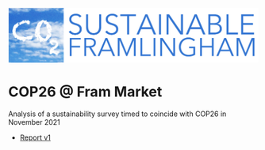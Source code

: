 ![Banner](CO2-LOGO.jpg)

# COP26 @ Fram Market
Analysis of a sustainability survey timed to coincide with COP26 in November 2021

 * [Report v1](cop26_FramMarket_report_v1.0.html)